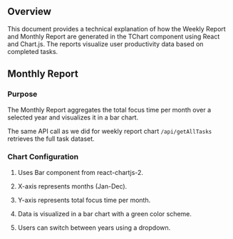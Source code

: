 ## Overview

This document provides a technical explanation of how the Weekly Report and Monthly Report are generated in the TChart component using React and Chart.js. The reports visualize user productivity data based on completed tasks.

## Monthly Report

### Purpose

The Monthly Report aggregates the total focus time per month over a selected year and visualizes it in a bar chart.

The same API call as we did for weekly report chart `/api/getAllTasks` retrieves the full task dataset.

### Chart Configuration

1. Uses Bar component from react-chartjs-2.

2. X-axis represents months (Jan-Dec).

3. Y-axis represents total focus time per month.

4. Data is visualized in a bar chart with a green color scheme.

5. Users can switch between years using a dropdown.
